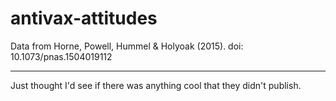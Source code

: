 # antivax-attitudes
Data from Horne, Powell, Hummel &amp; Holyoak (2015). doi: 10.1073/pnas.1504019112

***

Just thought I'd see if there was anything cool that they didn't publish. 
